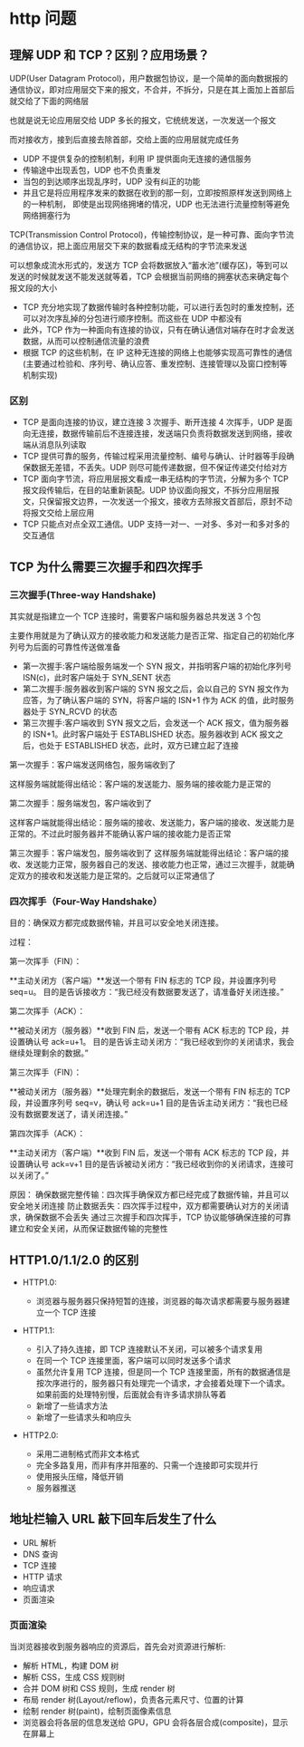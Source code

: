 # http 问题

## 理解 UDP 和 TCP？区别？应用场景？

UDP(User Datagram Protocol)，用户数据包协议，是一个简单的面向数据报的通信协议，即对应用层交下来的报文，不合并，不拆分，只是在其上面加上首部后就交给了下面的网络层

也就是说无论应用层交给 UDP 多长的报文，它统统发送，一次发送一个报文

而对接收方，接到后直接去除首部，交给上面的应用层就完成任务

- UDP 不提供复杂的控制机制，利用 IP 提供面向无连接的通信服务
- 传输途中出现丢包，UDP 也不负责重发
- 当包的到达顺序出现乱序时，UDP 没有纠正的功能
- 并且它是将应用程序发来的数据在收到的那一刻，立即按照原样发送到网络上的一种机制，
  即使是出现网络拥堵的情况，UDP 也无法进行流量控制等避免网络拥塞行为

TCP(Transmission Control Protocol)，传输控制协议，是一种可靠、面向字节流的通信协议，把上面应用层交下来的数据看成无结构的字节流来发送

可以想象成流水形式的，发送方 TCP 会将数据放入“蓄水池”(缓存区)，等到可以发送的时候就发送不能发送就等着，TCP 会根据当前网络的拥塞状态来确定每个报文段的大小

- TCP 充分地实现了数据传输时各种控制功能，可以进行丢包时的重发控制，还可以对次序乱掉的分包进行顺序控制。而这些在 UDP 中都没有
- 此外，TCP 作为一种面向有连接的协议，只有在确认通信对端存在时才会发送数据，从而可以控制通信流量的浪费
- 根据 TCP 的这些机制，在 IP 这种无连接的网络上也能够实现高可靠性的通信(主要通过检验和、序列号、确认应答、重发控制、连接管理以及窗口控制等机制实现)

### 区别

- TCP 是面向连接的协议，建立连接 3 次握手、断开连接 4 次挥手，UDP 是面向无连接，数据传输前后不连接连接，发送端只负责将数据发送到网络，接收端从消息队列读取
- TCP 提供可靠的服务，传输过程采用流量控制、编号与确认、计时器等手段确保数据无差错，不丢失。UDP 则尽可能传递数据，但不保证传递交付给对方
- TCP 面向字节流，将应用层报文看成一串无结构的字节流，分解为多个 TCP 报文段传输后，在目的站重新装配。UDP 协议面向报文，不拆分应用层报文，只保留报文边界，一次发送一个报文，接收方去除报文首部后，原封不动将报文交给上层应用
- TCP 只能点对点全双工通信。UDP 支持一对一、一对多、多对一和多对多的交互通信

## TCP 为什么需要三次握手和四次挥手

### 三次握手(Three-way Handshake)

其实就是指建立一个 TCP 连接时，需要客户端和服务器总共发送 3 个包

主要作用就是为了确认双方的接收能力和发送能力是否正常、指定自己的初始化序列号为后面的可靠性传送做准备

- 第一次握手:客户端给服务端发一个 SYN 报文，并指明客户端的初始化序列号 ISN(c)，此时客户端处于 SYN_SENT 状态
- 第二次握手:服务器收到客户端的 SYN 报文之后，会以自己的 SYN 报文作为应答，为了确认客户端的 SYN，将客户端的 ISN+1 作为 ACK 的值，此时服务器处于 SYN_RCVD 的状态
- 第三次握手:客户端收到 SYN 报文之后，会发送一个 ACK 报文，值为服务器的 ISN+1。此时客户端处于 ESTABLISHED 状态。服务器收到 ACK 报文之后，也处于 ESTABLISHED 状态，此时，双方已建立起了连接

第一次握手：客户端发送网络包，服务端收到了

这样服务端就能得出结论：客户端的发送能力、服务端的接收能力是正常的

第二次握手：服务端发包，客户端收到了

这样客户端就能得出结论：服务端的接收、发送能力，客户端的接收、发送能力是正常的。不过此时服务器并不能确认客户端的接收能力是否正常

第三次握手：客户端发包，服务端收到了
这样服务端就能得出结论：客户端的接收、发送能力正常，服务器自己的发送、接收能力也正常，通过三次握手，就能确定双方的接收和发送能力是正常的。之后就可以正常通信了

### 四次挥手（Four-Way Handshake）

目的：确保双方都完成数据传输，并且可以安全地关闭连接。

过程：

第一次挥手（FIN）：

**主动关闭方（客户端）**发送一个带有 FIN 标志的 TCP 段，并设置序列号 seq=u。
目的是告诉接收方：“我已经没有数据要发送了，请准备好关闭连接。”

第二次挥手（ACK）：

**被动关闭方（服务器）**收到 FIN 后，发送一个带有 ACK 标志的 TCP 段，并设置确认号 ack=u+1。
目的是告诉主动关闭方：“我已经收到你的关闭请求，我会继续处理剩余的数据。”

第三次挥手（FIN）：

**被动关闭方（服务器）**处理完剩余的数据后，发送一个带有 FIN 标志的 TCP 段，并设置序列号 seq=v，确认号 ack=u+1
目的是告诉主动关闭方：“我也已经没有数据要发送了，请关闭连接。”

第四次挥手（ACK）：

**主动关闭方（客户端）**收到 FIN 后，发送一个带有 ACK 标志的 TCP 段，并设置确认号 ack=v+1
目的是告诉被动关闭方：“我已经收到你的关闭请求，连接可以关闭了。”

原因：
确保数据完整传输：四次挥手确保双方都已经完成了数据传输，并且可以安全地关闭连接
防止数据丢失：四次挥手过程中，双方都需要确认对方的关闭请求，确保数据不会丢失
通过三次握手和四次挥手，TCP 协议能够确保连接的可靠建立和安全关闭，从而保证数据传输的完整性

## HTTP1.0/1.1/2.0 的区别

- HTTP1.0:

  - 浏览器与服务器只保持短暂的连接，浏览器的每次请求都需要与服务器建立一个 TCP 连接

- HTTP1.1:

  - 引入了持久连接，即 TCP 连接默认不关闭，可以被多个请求复用
  - 在同一个 TCP 连接里面，客户端可以同时发送多个请求
  - 虽然允许复用 TCP 连接，但是同一个 TCP 连接里面，所有的数据通信是按次序进行的，服务器只有处理完一个请求，才会接着处理下一个请求。如果前面的处理特别慢，后面就会有许多请求排队等着
  - 新增了一些请求方法
  - 新增了一些请求头和响应头

- HTTP2.0:

  - 采用二进制格式而非文本格式
  - 完全多路复用，而非有序并阻塞的、只需一个连接即可实现并行
  - 使用报头压缩，降低开销
  - 服务器推送

## 地址栏输入 URL 敲下回车后发生了什么

- URL 解析
- DNS 查询
- TCP 连接
- HTTP 请求
- 响应请求
- 页面渲染

### 页面渲染

当浏览器接收到服务器响应的资源后，首先会对资源进行解析:

- 解析 HTML，构建 DOM 树
- 解析 CSS，生成 CSS 规则树
- 合并 DOM 树和 CSS 规则，生成 render 树
- 布局 render 树(Layout/reflow)，负责各元素尺寸、位置的计算
- 绘制 render 树(paint)，绘制页面像素信息
- 浏览器会将各层的信息发送给 GPU，GPU 会将各层合成(composite)，显示在屏幕上
